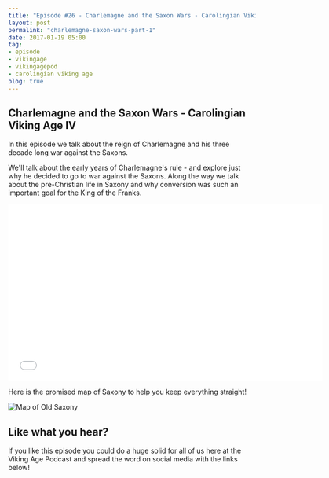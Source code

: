 ```yaml
---
title: "Episode #26 - Charlemagne and the Saxon Wars - Carolingian Viking Age IV"
layout: post
permalink: "charlemagne-saxon-wars-part-1"
date: 2017-01-19 05:00
tag:
- episode
- vikingage
- vikingagepod
- carolingian viking age 
blog: true
---
```


## Charlemagne and the Saxon Wars - Carolingian Viking Age IV

In this episode we talk about the reign of Charlemagne and his three decade long war against the Saxons. 

We'll talk about the early years of Charlemagne's rule - and explore just why he decided to go to war against the Saxons. Along the way we talk about the pre-Christian life in Saxony and why conversion was such an important goal for the King of the Franks. 

<iframe style="border: none" src="//html5-player.libsyn.com/embed/episode/id/5000123/height/360/width/640/theme/standard/autonext/no/thumbnail/yes/autoplay/no/preload/no/no_addthis/no/direction/backward/no-cache/true/" height="360" width="640" scrolling="no"  allowfullscreen webkitallowfullscreen mozallowfullscreen oallowfullscreen msallowfullscreen></iframe>

Here is the promised map of Saxony to help you keep everything straight!

![Map of Old Saxony]({{site.url}}/assets/images/saxony_map.png "Map of Old Saxony")

## Like what you hear?
If you like this episode you could do a huge solid for all of us here at the Viking Age Podcast and spread the word on social media with the links below!